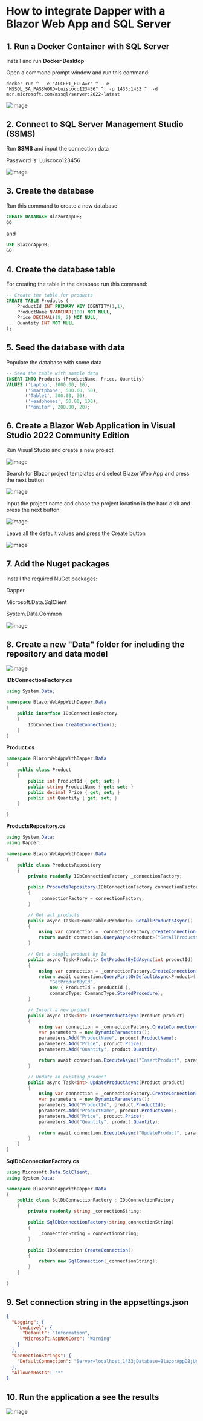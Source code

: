 #  How to integrate Dapper with a Blazor Web App and SQL Server

## 1. Run a Docker Container with SQL Server

Install and run **Docker Desktop**

Open a command prompt window and run this command:

```
docker run ^  -e "ACCEPT_EULA=Y" ^  -e "MSSQL_SA_PASSWORD=Luiscoco123456" ^  -p 1433:1433 ^  -d mcr.microsoft.com/mssql/server:2022-latest
```

![image](https://github.com/user-attachments/assets/8fdf1a18-5dd9-4ef7-b127-0f8b198c866a)

## 2. Connect to SQL Server Management Studio (SSMS)

Run **SSMS** and input the connection data

Password is: Luiscoco123456

![image](https://github.com/user-attachments/assets/e240dd9f-3697-429b-a744-aa5378cb82bd)

## 3. Create the database 

Run this command to create a new database

```sql
CREATE DATABASE BlazorAppDB;
GO
```

and

```sql
USE BlazorAppDB;
GO
```

## 4. Create the database table

For creating the table in the database run this command:

```sql
-- Create the table for products
CREATE TABLE Products (
    ProductId INT PRIMARY KEY IDENTITY(1,1),
    ProductName NVARCHAR(100) NOT NULL,
    Price DECIMAL(18, 2) NOT NULL,
    Quantity INT NOT NULL
);
```

## 5. Seed the database with data

Populate the database with some data

```sql
-- Seed the table with sample data
INSERT INTO Products (ProductName, Price, Quantity)
VALUES ('Laptop', 1000.00, 10),
       ('Smartphone', 500.00, 50),
       ('Tablet', 300.00, 30),
       ('Headphones', 50.00, 100),
       ('Monitor', 200.00, 20);
```

## 6. Create a Blazor Web Application in Visual Studio 2022 Community Edition

Run Visual Studio and create a new project

![image](https://github.com/user-attachments/assets/000ec328-1122-444b-b5cb-c0316d84b5a8)

Search for Blazor project templates and select Blazor Web App and press the next button

![image](https://github.com/user-attachments/assets/f7411d00-90a4-4e57-b3a0-0add4144d5fb)

Input the project name and chose the project location in the hard disk and press the next button 

![image](https://github.com/user-attachments/assets/c6fb0373-577c-4cc4-8ece-5c49a1faa539)

Leave all the default values and press the Create button

![image](https://github.com/user-attachments/assets/945afd89-1c06-406e-ae64-2c38816ba152)

## 7. Add the Nuget packages

Install the required NuGet packages:

Dapper

Microsoft.Data.SqlClient

System.Data.Common

![image](https://github.com/user-attachments/assets/7f187b26-ad18-4e6a-9b52-0e9b79e1798d)

## 8. Create a new "Data" folder for including the repository and data model

![image](https://github.com/user-attachments/assets/e3fe5f98-a0c5-452d-898a-937563424b75)

**IDbConnectionFactory.cs**

```csharp
using System.Data;

namespace BlazorWebAppWithDapper.Data
{
    public interface IDbConnectionFactory
    {
        IDbConnection CreateConnection();
    }
}
```

**Product.cs**

```csharp
namespace BlazorWebAppWithDapper.Data
{
    public class Product
    {
        public int ProductId { get; set; }
        public string ProductName { get; set; }
        public decimal Price { get; set; }
        public int Quantity { get; set; }
    }

}
```

**ProductsRepository.cs**

```csharp
using System.Data;
using Dapper;

namespace BlazorWebAppWithDapper.Data
{
    public class ProductsRepository
    {
        private readonly IDbConnectionFactory _connectionFactory;

        public ProductsRepository(IDbConnectionFactory connectionFactory)
        {
            _connectionFactory = connectionFactory;
        }

        // Get all products
        public async Task<IEnumerable<Product>> GetAllProductsAsync()
        {
            using var connection = _connectionFactory.CreateConnection();
            return await connection.QueryAsync<Product>("GetAllProducts", commandType: CommandType.StoredProcedure);
        }

        // Get a single product by Id
        public async Task<Product> GetProductByIdAsync(int productId)
        {
            using var connection = _connectionFactory.CreateConnection();
            return await connection.QueryFirstOrDefaultAsync<Product>(
                "GetProductById",
                new { ProductId = productId },
                commandType: CommandType.StoredProcedure);
        }

        // Insert a new product
        public async Task<int> InsertProductAsync(Product product)
        {
            using var connection = _connectionFactory.CreateConnection();
            var parameters = new DynamicParameters();
            parameters.Add("ProductName", product.ProductName);
            parameters.Add("Price", product.Price);
            parameters.Add("Quantity", product.Quantity);

            return await connection.ExecuteAsync("InsertProduct", parameters, commandType: CommandType.StoredProcedure);
        }

        // Update an existing product
        public async Task<int> UpdateProductAsync(Product product)
        {
            using var connection = _connectionFactory.CreateConnection();
            var parameters = new DynamicParameters();
            parameters.Add("ProductId", product.ProductId);
            parameters.Add("ProductName", product.ProductName);
            parameters.Add("Price", product.Price);
            parameters.Add("Quantity", product.Quantity);

            return await connection.ExecuteAsync("UpdateProduct", parameters, commandType: CommandType.StoredProcedure);
        }
    }
}
```

**SqlDbConnectionFactory.cs**

```csharp
using Microsoft.Data.SqlClient;
using System.Data;

namespace BlazorWebAppWithDapper.Data
{
    public class SqlDbConnectionFactory : IDbConnectionFactory
    {
        private readonly string _connectionString;

        public SqlDbConnectionFactory(string connectionString)
        {
            _connectionString = connectionString;
        }

        public IDbConnection CreateConnection()
        {
            return new SqlConnection(_connectionString);
        }
    }

}
```

## 9. Set connection string in the appsettings.json

```json
{
  "Logging": {
    "LogLevel": {
      "Default": "Information",
      "Microsoft.AspNetCore": "Warning"
    }
  },
  "ConnectionStrings": {
    "DefaultConnection": "Server=localhost,1433;Database=BlazorAppDB;User Id=sa;Password=Luiscoco123456;Trusted_Connection=False;TrustServerCertificate=True;"
  },
  "AllowedHosts": "*"
}
```

## 10. Run the application a see the results

![image](https://github.com/user-attachments/assets/2a161595-c2d6-428d-a249-02b3fcb988ec)
